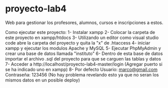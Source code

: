 # proyecto-lab4

Web para gestionar los profesores, alumnos, cursos e inscripciones a estos.

Como ejecutar este proyecto:
1- Instalar xampp 
2- Colocar la carpeta de este proyecto en xampp/htdocs
3- Utilizando un editor como visual studio code abre la carpeta del proyecto y quita la "x" de .htaccess
4- iniciar xampp y ejecutar los modulos Apache y MySQL
5- Ejecutar PhpMyAdmin y crear una base de datos llamada "instituto"
6- Dentro de esta base de datos importar el archivo .sql del proyecto para que se carguen las tablas y datos
7- Acceder a http://localhost/proyecto-lab4-master/login (Agregar puerto si se ha indicado uno en xampp)
8- Por defecto Usuario: marco@gmail.com Contraseña: 123456 (No hay problema revelando esto ya que no seran los mismos datos en un posible deploy)

